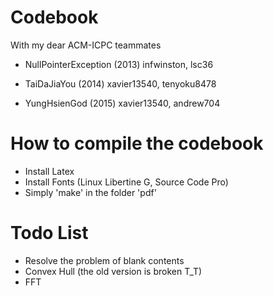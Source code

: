# Codebook
With my dear ACM-ICPC teammates

- NullPointerException (2013)
    infwinston, lsc36

- TaiDaJiaYou (2014)
    xavier13540, tenyoku8478

- YungHsienGod (2015)
    xavier13540, andrew704

# How to compile the codebook

- Install Latex
- Install Fonts (Linux Libertine G, Source Code Pro)
- Simply 'make' in the folder 'pdf'

# Todo List

- Resolve the problem of blank contents
- Convex Hull (the old version is broken T_T)
- FFT
